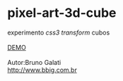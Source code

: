 pixel-art-3d-cube
=================

experimento <em>css3 transform</em> cubos
<br><br>
<a href='http://jsfiddle.net/brunobruno/ubn5o7m0/'>DEMO</a>
<br><br>
Autor:Bruno Galati<br>
http://www.bbig.com.br

